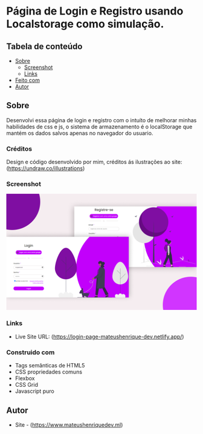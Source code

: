 # Página de Login e Registro usando Localstorage como simulação.

## Tabela de conteúdo

- [Sobre](#Sobre)
  - [Screenshot](#screenshot)
  - [Links](#links)
- [Feito com](#Feitocom)
- [Autor](#autor)

## Sobre

Desenvolvi essa página de login e registro com o intuíto de melhorar minhas habilidades de css e js, o sistema de armazenamento é o localStorage que mantém os dados salvos apenas no navegador do usuario.

### Créditos

Design e código desenvolvido por mim, créditos ás ilustrações ao site: (https://undraw.co/illustrations)

### Screenshot

![](./assets/screenshot.png)

### Links

- Live Site URL: (https://login-page-mateushenrique-dev.netlify.app/)

### Construido com

- Tags semânticas de HTML5
- CSS propriedades comuns
- Flexbox
- CSS Grid
- Javascript puro

## Autor

- Site - (https://www.mateushenriquedev.ml)
